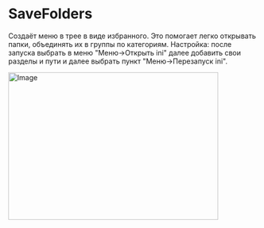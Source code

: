 # SaveFolders

Создаёт меню в трее в виде избранного. Это помогает легко открывать папки, объединять их в группы по категориям.
Настройка: после запуска выбрать в меню "Меню->Открыть ini" далее добавить свои разделы и пути и далее выбрать пункт  "Меню->Перезапуск ini".

<img width="422" height="297" alt="Image" src="https://github.com/user-attachments/assets/36573f4b-84e9-461a-8f74-2f097f544ccc" />
